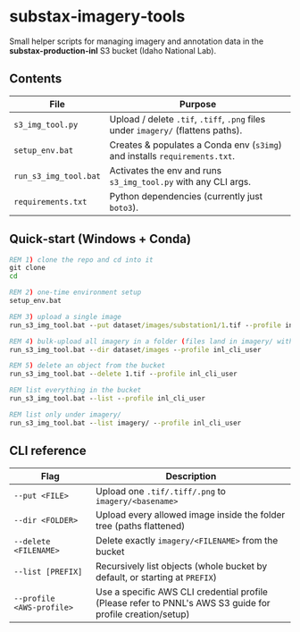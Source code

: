# substax‑imagery‑tools

Small helper scripts for managing imagery and annotation data in the  
**substax-production-inl** S3 bucket (Idaho National Lab).

## Contents
| File | Purpose |
|------|---------|
| `s3_img_tool.py` | Upload / delete `.tif`, `.tiff`, `.png` files under `imagery/` (flattens paths). |
| `setup_env.bat` | Creates & populates a Conda env (`s3img`) and installs `requirements.txt`. |
| `run_s3_img_tool.bat` | Activates the env and runs `s3_img_tool.py` with any CLI args. |
| `requirements.txt` | Python dependencies (currently just `boto3`). |

## Quick‑start (Windows + Conda)

```bat
REM 1) clone the repo and cd into it
git clone 
cd 

REM 2) one‑time environment setup
setup_env.bat

REM 3) upload a single image
run_s3_img_tool.bat --put dataset/images/substation1/1.tif --profile inl_cli_user

REM 4) bulk‑upload all imagery in a folder (files land in imagery/ with flat names)
run_s3_img_tool.bat --dir dataset/images --profile inl_cli_user

REM 5) delete an object from the bucket
run_s3_img_tool.bat --delete 1.tif --profile inl_cli_user

REM list everything in the bucket
run_s3_img_tool.bat --list --profile inl_cli_user

REM list only under imagery/
run_s3_img_tool.bat --list imagery/ --profile inl_cli_user
```

## CLI reference
| Flag | Description |
|------|---------|
| `--put <FILE>` | Upload one `.tif/.tiff/.png` to `imagery/<basename>` |
| `--dir <FOLDER>` | Upload every allowed image inside the folder tree (paths flattened) |
| `--delete <FILENAME>` | Delete exactly `imagery/<FILENAME>` from the bucket |
| `--list [PREFIX]` | Recursively list objects (whole bucket by default, or starting at `PREFIX`) |
| `--profile <AWS‑profile>` | Use a specific AWS CLI credential profile (Please refer to PNNL's AWS S3 guide for profile creation/setup) |